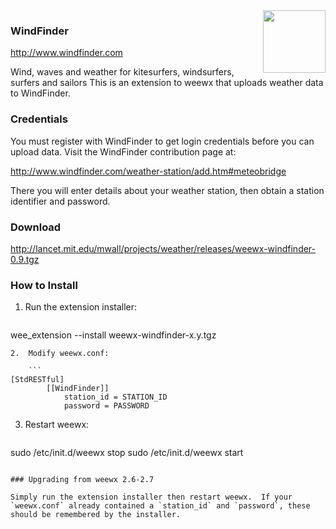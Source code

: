 <img src='https://cdn.windfinder.com/prod/images/favicons/mstile-144x144.af7269d8.png' width='100' align='right'/>

### WindFinder

http://www.windfinder.com

Wind, waves and weather for kitesurfers, windsurfers, surfers and sailors
This is an extension to weewx that uploads weather data to WindFinder.

### Credentials

You must register with WindFinder to get login credentials before you can upload data.  Visit the WindFinder contribution page at:

http://www.windfinder.com/weather-station/add.htm#meteobridge

There you will enter details about your weather station, then obtain a station identifier and password.

### Download

http://lancet.mit.edu/mwall/projects/weather/releases/weewx-windfinder-0.9.tgz

### How to Install

1.  Run the extension installer:

    ```
wee_extension --install weewx-windfinder-x.y.tgz
```
2.  Modify weewx.conf:

    ```
[StdRESTful]
        [[WindFinder]]
            station_id = STATION_ID
            password = PASSWORD
```

3.  Restart weewx:

    ```
sudo /etc/init.d/weewx stop
sudo /etc/init.d/weewx start
```

### Upgrading from weewx 2.6-2.7

Simply run the extension installer then restart weewx.  If your `weewx.conf` already contained a `station_id` and `password`, these should be remembered by the installer.
